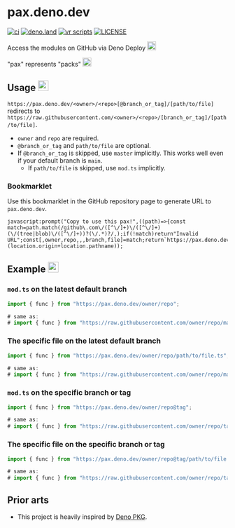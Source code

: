 # pax.deno.dev

[![ci](https://github.com/kawarimidoll/deno-dev-template/workflows/ci/badge.svg)](.github/workflows/ci.yml)
[![deno.land](https://img.shields.io/badge/deno-%5E1.0.0-green?logo=deno)](https://deno.land)
[![vr scripts](https://badges.velociraptor.run/flat.svg)](https://velociraptor.run)
[![LICENSE](https://img.shields.io/badge/license-MIT-brightgreen)](LICENSE)

Access the modules on GitHub via Deno Deploy
<img src="https://twemoji.maxcdn.com/v/13.1.0/72x72/1f995.png" alt="sauropods" width="20">

"pax" represents "packs"
<img src="https://twemoji.maxcdn.com/v/13.1.0/72x72/1f4e6.png" alt="packs" width="20">

## Usage <img src="https://twemoji.maxcdn.com/v/13.1.0/72x72/2699.png" alt="gear" width="24">

`https://pax.deno.dev/<owner>/<repo>[@branch_or_tag]/[path/to/file]` redirects
to
`https://raw.githubusercontent.com/<owner>/<repo>/[branch_or_tag]/[path/to/file]`.

- `owner` and `repo` are required.
- `@branch_or_tag` and `path/to/file` are optional.
- If `@branch_or_tag` is skipped, use `master` implicitly. This works well even
  if your default branch is `main`.
  - If `path/to/file` is skipped, use `mod.ts` implicitly.

### Bookmarklet

Use this bookmarklet in the GitHub repository page to generate URL to
`pax.deno.dev`.

```
javascript:prompt("Copy to use this pax!",((path)=>{const match=path.match(/github\.com\/([^\/]+)\/([^\/]+)(\/(tree|blob)\/([^\/]+))?(\/.*)?/,);if(!match)return"Invalid URL";const[,owner,repo,,,branch,file]=match;return`https://pax.deno.dev/${owner}/${repo}${branch?"@"+branch:""}${file||""}`})(location.origin+location.pathname));
```

## Example <img src="https://twemoji.maxcdn.com/v/13.1.0/72x72/1f680.png" alt="rocket" width="24">

### `mod.ts` on the latest default branch

```ts
import { func } from "https://pax.deno.dev/owner/repo";

# same as:
# import { func } from "https://raw.githubusercontent.com/owner/repo/master/mod.ts";
```

### The specific file on the latest default branch

```ts
import { func } from "https://pax.deno.dev/owner/repo/path/to/file.ts";

# same as:
# import { func } from "https://raw.githubusercontent.com/owner/repo/master/path/to/file.ts";
```

### `mod.ts` on the specific branch or tag

```ts
import { func } from "https://pax.deno.dev/owner/repo@tag";

# same as:
# import { func } from "https://raw.githubusercontent.com/owner/repo/tag/mod.ts";
```

### The specific file on the specific branch or tag

```ts
import { func } from "https://pax.deno.dev/owner/repo@tag/path/to/file.ts";

# same as:
# import { func } from "https://raw.githubusercontent.com/owner/repo/tag/path/to/file.ts";
```

## Prior arts

- This project is heavily inspired by [Deno PKG](https://denopkg.com/).
